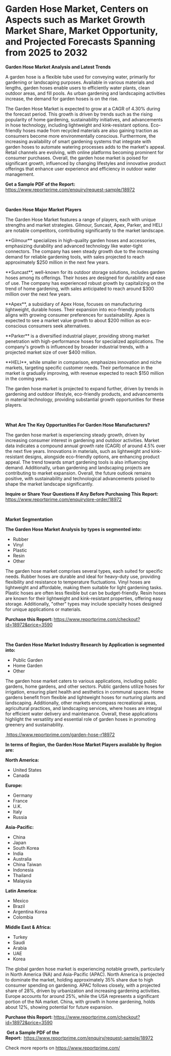 <p><h1>Garden Hose Market, Centers on Aspects such as Market Growth Market Share, Market Opportunity, and Projected Forecasts Spanning from 2025 to 2032</h1></p><p><strong>Garden Hose Market Analysis and Latest Trends</strong></p>
<p><p>A garden hose is a flexible tube used for conveying water, primarily for gardening or landscaping purposes. Available in various materials and lengths, garden hoses enable users to efficiently water plants, clean outdoor areas, and fill pools. As urban gardening and landscaping activities increase, the demand for garden hoses is on the rise.</p><p>The Garden Hose Market is expected to grow at a CAGR of 4.30% during the forecast period. This growth is driven by trends such as the rising popularity of home gardening, sustainability initiatives, and advancements in hose technology, including lightweight and kink-resistant options. Eco-friendly hoses made from recycled materials are also gaining traction as consumers become more environmentally conscious. Furthermore, the increasing availability of smart gardening systems that integrate with garden hoses to automate watering processes adds to the market's appeal. Retail channels are evolving, with online platforms becoming prominent for consumer purchases. Overall, the garden hose market is poised for significant growth, influenced by changing lifestyles and innovative product offerings that enhance user experience and efficiency in outdoor water management.</p></p>
<p><strong>Get a Sample PDF of the Report:&nbsp;</strong> <a href="https://www.reportprime.com/enquiry/request-sample/18972?utm_campaign=2268&utm_medium=2&utm_source=Github&utm_content=ia&utm_term=19032025&utm_id=garden-hose">https://www.reportprime.com/enquiry/request-sample/18972</a></p>
<p>&nbsp;</p>
<p><strong>Garden Hose Major Market Players</strong></p>
<p><p>The Garden Hose Market features a range of players, each with unique strengths and market strategies. Gilmour, Suncast, Apex, Parker, and HELI are notable competitors, contributing significantly to the market landscape.</p><p>**Gilmour** specializes in high-quality garden hoses and accessories, emphasizing durability and advanced technology like water-tight connectors. The company has seen steady growth due to the increasing demand for reliable gardening tools, with sales projected to reach approximately $250 million in the next few years.</p><p>**Suncast**, well-known for its outdoor storage solutions, includes garden hoses among its offerings. Their hoses are designed for durability and ease of use. The company has experienced robust growth by capitalizing on the trend of home gardening, with sales anticipated to reach around $300 million over the next few years.</p><p>**Apex**, a subsidiary of Apex Hose, focuses on manufacturing lightweight, durable hoses. Their expansion into eco-friendly products aligns with growing consumer preferences for sustainability. Apex is expected to see a market value growth to about $200 million as eco-conscious consumers seek alternatives.</p><p>**Parker** is a diversified industrial player, providing strong market penetration with high-performance hoses for specialized applications. The company's growth is influenced by broader industrial trends, with a projected market size of over $400 million.</p><p>**HELI**, while smaller in comparison, emphasizes innovation and niche markets, targeting specific customer needs. Their performance in the market is gradually improving, with revenue expected to reach $150 million in the coming years.</p><p>The garden hose market is projected to expand further, driven by trends in gardening and outdoor lifestyle, eco-friendly products, and advancements in material technology, providing substantial growth opportunities for these players.</p></p>
<p>&nbsp;</p>
<p><strong>What Are The Key Opportunities For Garden Hose Manufacturers?</strong></p>
<p><p>The garden hose market is experiencing steady growth, driven by increasing consumer interest in gardening and outdoor activities. Market data indicates a compound annual growth rate (CAGR) of around 4.5% over the next five years. Innovations in materials, such as lightweight and kink-resistant designs, alongside eco-friendly options, are enhancing product appeal. The trend towards smart gardening tools is also influencing demand. Additionally, urban gardening and landscaping projects are contributing to market expansion. Overall, the future outlook remains positive, with sustainability and technological advancements poised to shape the market landscape significantly.</p></p>
<p><strong>Inquire or Share Your Questions If Any Before Purchasing This Report:</strong> <a href="https://www.reportprime.com/enquiry/pre-order/18972?utm_campaign=2268&utm_medium=2&utm_source=Github&utm_content=ia&utm_term=19032025&utm_id=garden-hose">https://www.reportprime.com/enquiry/pre-order/18972</a></p>
<p>&nbsp;</p>
<p><strong>Market Segmentation</strong></p>
<p><strong>The Garden Hose Market Analysis by types is segmented into:</strong></p>
<p><ul><li>Rubber</li><li>Vinyl</li><li>Plastic</li><li>Resin</li><li>Other</li></ul></p>
<p><p>The garden hose market comprises several types, each suited for specific needs. Rubber hoses are durable and ideal for heavy-duty use, providing flexibility and resistance to temperature fluctuations. Vinyl hoses are lightweight and affordable, making them suitable for light gardening tasks. Plastic hoses are often less flexible but can be budget-friendly. Resin hoses are known for their lightweight and kink-resistant properties, offering easy storage. Additionally, "other" types may include specialty hoses designed for unique applications or materials.</p></p>
<p><strong>Purchase this Report:&nbsp;</strong><a href="https://www.reportprime.com/checkout?id=18972&price=3590&utm_campaign=2268&utm_medium=2&utm_source=Github&utm_content=ia&utm_term=19032025&utm_id=garden-hose">https://www.reportprime.com/checkout?id=18972&price=3590</a></p>
<p>&nbsp;</p>
<p><strong>The Garden Hose Market Industry Research by Application is segmented into:</strong></p>
<p><ul><li>Public Garden</li><li>Home Garden</li><li>Other</li></ul></p>
<p><p>The garden hose market caters to various applications, including public gardens, home gardens, and other sectors. Public gardens utilize hoses for irrigation, ensuring plant health and aesthetics in communal spaces. Home gardens benefit from flexible and lightweight hoses for nurturing plants and landscaping. Additionally, other markets encompass recreational areas, agricultural practices, and landscaping services, where hoses are integral for efficient water delivery and maintenance. Overall, these applications highlight the versatility and essential role of garden hoses in promoting greenery and sustainability.</p></p>
<p><a href="https://www.reportprime.com/garden-hose-r18972?utm_campaign=2268&utm_medium=2&utm_source=Github&utm_content=ia&utm_term=19032025&utm_id=garden-hose">&nbsp;https://www.reportprime.com/garden-hose-r18972</a></p>
<p><strong>In terms of Region, the Garden Hose Market Players available by Region are:</strong></p>
<p>
    <p> <strong> North America: </strong>
        <ul>
            <li>United States</li>
            <li>Canada</li>
        </ul>
        </p> 
    <p> <strong> Europe: </strong>
        <ul>
            <li>Germany</li>
            <li>France</li>
            <li>U.K.</li>
            <li>Italy</li>
            <li>Russia</li>
        </ul>
        </p> 
    <p> <strong> Asia-Pacific: </strong>
        <ul>
            <li>China</li>
            <li>Japan</li>
            <li>South Korea</li>
            <li>India</li>
            <li>Australia</li>
            <li>China Taiwan</li>
            <li>Indonesia</li>
            <li>Thailand</li>
            <li>Malaysia</li>
        </ul>
        </p> 
    <p> <strong> Latin America: </strong>
        <ul>
            <li>Mexico</li>
            <li>Brazil</li>
            <li>Argentina Korea</li>
            <li>Colombia</li>
        </ul>
        </p> 
    <p> <strong> Middle East & Africa: </strong>
        <ul>
            <li>Turkey</li>
            <li>Saudi</li>
            <li>Arabia</li>
            <li>UAE</li>
            <li>Korea</li>
        </ul>
    </p>
    </p>
<p><p>The global garden hose market is experiencing notable growth, particularly in North America (NA) and Asia-Pacific (APAC). North America is projected to dominate the market, holding approximately 35% share due to high consumer spending on gardening. APAC follows closely, with a projected share of 28%, driven by urbanization and increasing gardening activities. Europe accounts for around 25%, while the USA represents a significant portion of the NA market. China, with growth in home gardening, holds about 12%, showing potential for future expansion.</p></p>
<p><strong>Purchase this Report: </strong><a href="https://www.reportprime.com/checkout?id=18972&price=3590&utm_campaign=2268&utm_medium=2&utm_source=Github&utm_content=ia&utm_term=19032025&utm_id=garden-hose">https://www.reportprime.com/checkout?id=18972&price=3590</a></p>
<p>&nbsp;<strong>Get a Sample PDF of the Report:&nbsp;&nbsp;</strong><a href="https://www.reportprime.com/enquiry/request-sample/18972?utm_campaign=2268&utm_medium=2&utm_source=Github&utm_content=ia&utm_term=19032025&utm_id=garden-hose">https://www.reportprime.com/enquiry/request-sample/18972</a></p>
<p><strong></strong></p>
<p>Check more reports on <a href="https://www.reportprime.com/?utm_campaign=2268&utm_medium=2&utm_source=Github&utm_content=ia&utm_term=19032025&utm_id=garden-hose">https://www.reportprime.com/</a></p>